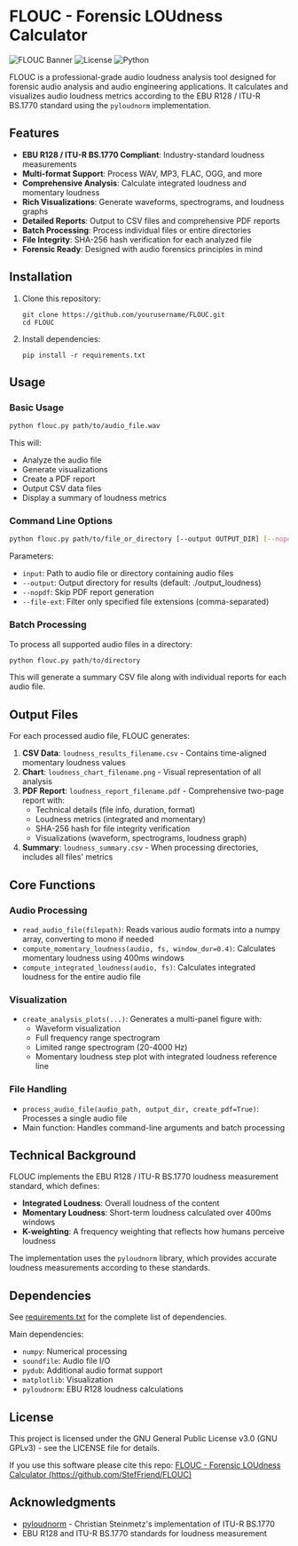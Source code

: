 # FLOUC - Forensic LOUdness Calculator

![FLOUC Banner](https://img.shields.io/badge/FLOUC-Forensic%20LOUdness%20Calculator-blue)
![License](https://img.shields.io/badge/License-GNU%20GPLv3-green)
![Python](https://img.shields.io/badge/Python-3.6%2B-blue)

FLOUC is a professional-grade audio loudness analysis tool designed for forensic audio analysis and audio engineering applications. It calculates and visualizes audio loudness metrics according to the EBU R128 / ITU-R BS.1770 standard using the `pyloudnorm` implementation.

## Features

- **EBU R128 / ITU-R BS.1770 Compliant**: Industry-standard loudness measurements
- **Multi-format Support**: Process WAV, MP3, FLAC, OGG, and more
- **Comprehensive Analysis**: Calculate integrated loudness and momentary loudness
- **Rich Visualizations**: Generate waveforms, spectrograms, and loudness graphs
- **Detailed Reports**: Output to CSV files and comprehensive PDF reports
- **Batch Processing**: Process individual files or entire directories
- **File Integrity**: SHA-256 hash verification for each analyzed file
- **Forensic Ready**: Designed with audio forensics principles in mind

## Installation

1. Clone this repository:
   ```
   git clone https://github.com/yourusername/FLOUC.git
   cd FLOUC
   ```

2. Install dependencies:
   ```
   pip install -r requirements.txt
   ```

## Usage

### Basic Usage

```bash
python flouc.py path/to/audio_file.wav
```

This will:
- Analyze the audio file
- Generate visualizations
- Create a PDF report
- Output CSV data files
- Display a summary of loudness metrics

### Command Line Options

```bash
python flouc.py path/to/file_or_directory [--output OUTPUT_DIR] [--nopdf] [--file-ext wav,mp3]
```

Parameters:
- `input`: Path to audio file or directory containing audio files
- `--output`: Output directory for results (default: ./output_loudness)
- `--nopdf`: Skip PDF report generation
- `--file-ext`: Filter only specified file extensions (comma-separated)

### Batch Processing

To process all supported audio files in a directory:

```bash
python flouc.py path/to/directory
```

This will generate a summary CSV file along with individual reports for each audio file.

## Output Files

For each processed audio file, FLOUC generates:

1. **CSV Data**: `loudness_results_filename.csv` - Contains time-aligned momentary loudness values
2. **Chart**: `loudness_chart_filename.png` - Visual representation of all analysis
3. **PDF Report**: `loudness_report_filename.pdf` - Comprehensive two-page report with:
   - Technical details (file info, duration, format)
   - Loudness metrics (integrated and momentary)
   - SHA-256 hash for file integrity verification
   - Visualizations (waveform, spectrograms, loudness graph)
4. **Summary**: `loudness_summary.csv` - When processing directories, includes all files' metrics

## Core Functions

### Audio Processing

- `read_audio_file(filepath)`: Reads various audio formats into a numpy array, converting to mono if needed
- `compute_momentary_loudness(audio, fs, window_dur=0.4)`: Calculates momentary loudness using 400ms windows
- `compute_integrated_loudness(audio, fs)`: Calculates integrated loudness for the entire audio file

### Visualization

- `create_analysis_plots(...)`: Generates a multi-panel figure with:
  - Waveform visualization
  - Full frequency range spectrogram
  - Limited range spectrogram (20-4000 Hz)
  - Momentary loudness step plot with integrated loudness reference line

### File Handling

- `process_audio_file(audio_path, output_dir, create_pdf=True)`: Processes a single audio file
- Main function: Handles command-line arguments and batch processing

## Technical Background

FLOUC implements the EBU R128 / ITU-R BS.1770 loudness measurement standard, which defines:

- **Integrated Loudness**: Overall loudness of the content
- **Momentary Loudness**: Short-term loudness calculated over 400ms windows
- **K-weighting**: A frequency weighting that reflects how humans perceive loudness

The implementation uses the `pyloudnorm` library, which provides accurate loudness measurements according to these standards.

## Dependencies

See [requirements.txt](requirements.txt) for the complete list of dependencies.

Main dependencies:
- `numpy`: Numerical processing
- `soundfile`: Audio file I/O
- `pydub`: Additional audio format support
- `matplotlib`: Visualization
- `pyloudnorm`: EBU R128 loudness calculations

## License

This project is licensed under the GNU General Public License v3.0 (GNU GPLv3) - see the LICENSE file for details.

If you use this software please cite this repo: [FLOUC - Forensic LOUdness Calculator (https://github.com/StefFriend/FLOUC)](https://github.com/StefFriend/FLOUC)

## Acknowledgments

- [pyloudnorm](https://github.com/csteinmetz1/pyloudnorm) - Christian Steinmetz's implementation of ITU-R BS.1770
- EBU R128 and ITU-R BS.1770 standards for loudness measurement
